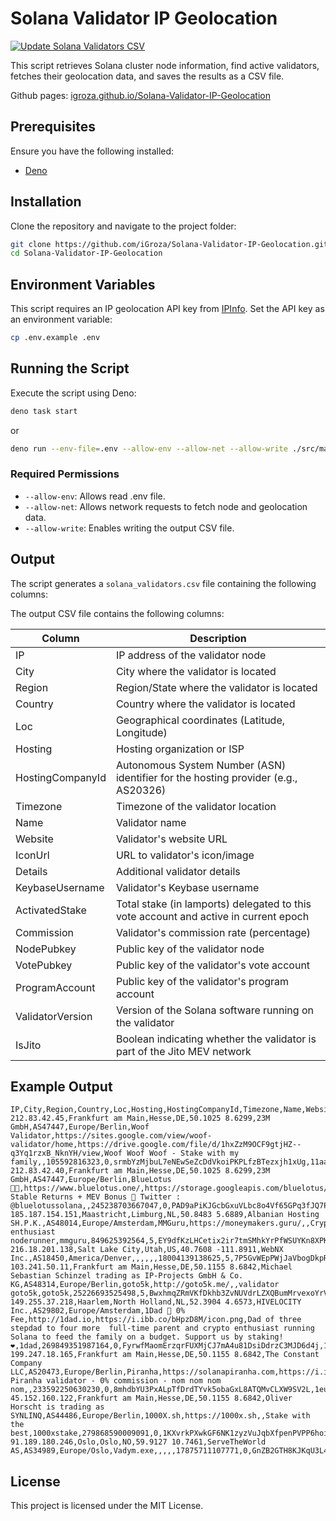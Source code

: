 # Solana Validator IP Geolocation

[![Update Solana Validators CSV](https://github.com/iGroza/Solana-Validator-IP-Geolocation/actions/workflows/update-solana-validator-csv.yml/badge.svg)](https://github.com/iGroza/Solana-Validator-IP-Geolocation/actions/workflows/update-solana-validator-csv.yml)

This script retrieves Solana cluster node information, find active validators, fetches their geolocation data, and saves the results as a CSV file.

Github pages: [igroza.github.io/Solana-Validator-IP-Geolocation](https://igroza.github.io/Solana-Validator-IP-Geolocation/)

## Prerequisites

Ensure you have the following installed:

- [Deno](https://deno.land/manual/getting_started/installation)

## Installation

Clone the repository and navigate to the project folder:

```sh
git clone https://github.com/iGroza/Solana-Validator-IP-Geolocation.git
cd Solana-Validator-IP-Geolocation
```

## Environment Variables

This script requires an IP geolocation API key from [IPInfo](https://ipinfo.io/signup). Set the API key as an environment variable:

```sh
cp .env.example .env
```

## Running the Script

Execute the script using Deno:

```sh
deno task start
```

or

```sh
deno run --env-file=.env --allow-env --allow-net --allow-write ./src/main.ts
```

### Required Permissions

- `--allow-env`: Allows read .env file.
- `--allow-net`: Allows network requests to fetch node and geolocation data.
- `--allow-write`: Enables writing the output CSV file.

## Output

The script generates a `solana_validators.csv` file containing the following columns:

The output CSV file contains the following columns:

| Column | Description |
|--------|-------------|
| IP | IP address of the validator node |
| City | City where the validator is located |
| Region | Region/State where the validator is located |
| Country | Country where the validator is located |
| Loc | Geographical coordinates (Latitude, Longitude) |
| Hosting | Hosting organization or ISP |
| HostingCompanyId | Autonomous System Number (ASN) identifier for the hosting provider (e.g., AS20326) |
| Timezone | Timezone of the validator location |
| Name | Validator name |
| Website | Validator's website URL |
| IconUrl | URL to validator's icon/image |
| Details | Additional validator details |
| KeybaseUsername | Validator's Keybase username |
| ActivatedStake | Total stake (in lamports) delegated to this vote account and active in current epoch |
| Commission | Validator's commission rate (percentage) |
| NodePubkey | Public key of the validator node |
| VotePubkey | Public key of the validator's vote account |
| ProgramAccount | Public key of the validator's program account |
| ValidatorVersion | Version of the Solana software running on the validator |
| IsJito | Boolean indicating whether the validator is part of the Jito MEV network |

## Example Output

```csv=
IP,City,Region,Country,Loc,Hosting,HostingCompanyId,Timezone,Name,Website,IconUrl,Details,KeybaseUsername,ActivatedStake,Commission,NodePubkey,VotePubkey,ProgramAccount,ValidatorVersion,IsJito
212.83.42.45,Frankfurt am Main,Hesse,DE,50.1025 8.6299,23M GmbH,AS47447,Europe/Berlin,Woof Validator,https://sites.google.com/view/woof-validator/home,https://drive.google.com/file/d/1hxZzM9OCF9gtjHZ--q3Yq1rzxB_NknYH/view,Woof Woof Woof - Stake with my family,,105592816323,0,srmbYzMjbuL7eNEwSeZcDdVkoiPKPLfzBTezxjh1xUg,11aa3vsKxzxkcFX32VvCSA94bTa9EjKqUr8hfFgchjN,FXVnTD4wKuH69fuBYbKUS2bFXbRpLQBUJmfHSGwBcVGB,2.1.16,false
212.83.42.40,Frankfurt am Main,Hesse,DE,50.1025 8.6299,23M GmbH,AS47447,Europe/Berlin,BlueLotus 👩‍💻,https://www.bluelotus.one/,https://storage.googleapis.com/bluelotus/bluelotus.png, Stable Returns + MEV Bonus 🥇 Twitter : @bluelotussolana,,245238703667047,0,PAD9aPiKJGcbGxuVLbc8o4Vf65GPq3fJQ7PkHWuX6a8,1234LB7uvDC23rdCQoK8C3jNwnovUNyeKxz8wC3dghJ5,5cQnExYePUvjQRfoo3zZwFCt1CiX1bX8iT3mWXQNghET,2.1.16,true
185.187.154.151,Maastricht,Limburg,NL,50.8483 5.6889,Albanian Hosting SH.P.K.,AS48014,Europe/Amsterdam,MMGuru,https://moneymakers.guru/,,Сrypto enthusiast  noderunner,mmguru,849625392564,5,EY9dfKzLHCetix2ir7tmSMhkYrPfWSUYKn8XPKzgvdgK,12pVREJSt8d5AV4aBzGFf3QZn3qo8DWmwBQu3wQ5RAZ9,7pb3cPcnZvV7YNAkAZ8yXGHWsqht3aj1CpHc8H9Q2pQd,2.1.11,true
216.18.201.138,Salt Lake City,Utah,US,40.7608 -111.8911,WebNX  Inc.,AS18450,America/Denver,,,,,,18004139138625,5,7P5GvWEpPWjJaVbogDkpR4KhTLAoX7WB8vcSdFSPZnHT,137MRxQWHC47fFiT1F6vDsTBzEuZJb9SwTt2rm3nHLYM,,2.1.14,true
103.241.50.11,Frankfurt am Main,Hesse,DE,50.1155 8.6842,Michael Sebastian Schinzel trading as IP-Projects GmbH & Co. KG,AS48314,Europe/Berlin,goto5k,http://goto5k.me/,,validator goto5k,goto5k,25226693525498,5,BwxhmqZRmVKfDkhb3ZvNUVdrLZXQBumMrvexoYrViAoU,14YCghb1uYPreALx6arirtPAnoGghoPH2Ac6gCmNQdq7,Bk97MVQvAcZfLrTuevCiuQnGpiCAPtc89tARWawuJog6,2.1.11,true
149.255.37.218,Haarlem,North Holland,NL,52.3904 4.6573,HIVELOCITY  Inc.,AS29802,Europe/Amsterdam,1Dad 🚀 0% Fee,http://1dad.io,https://i.ibb.co/bHpzD8M/icon.png,Dad of three  stepdad to four more  full-time parent and crypto enthusiast running Solana to feed the family on a budget. Support us by staking! ❤️,1dad,269849351987164,0,FyrwfMaomErzqrFUXMjCJ7mA4u81DsiDdrzC3MJD6d4j,1Dadio3JRvpEjY6iSmXmhbGy9RiU8Nxh2GmoVbNusbE,GyB4iqrKPo29LzCvgncTjbt9QZzc7fiKhDd1JZXBXt7Z,2.1.16,true
199.247.18.165,Frankfurt am Main,Hesse,DE,50.1155 8.6842,The Constant Company  LLC,AS20473,Europe/Berlin,Piranha,https://solanapiranha.com,https://i.ibb.co/XktG1S7/Piranha.jpg,Solana Piranha validator - 0% commission - nom nom nom nom,,233592250630230,0,8mhdbYU3PxALpTfDrdTYvk5obaGxL8ATQMvCLXW9SV2L,1eufsJbqNgMProke17FLSw7JrD97fYhGggrnH9zyWnG,BCvnPp2A1pKqa9wx5BfxungNzCjabfJ6W3gBNoUA3LUM,2.1.14,true
45.152.160.122,Frankfurt am Main,Hesse,DE,50.1155 8.6842,Oliver Horscht is trading as SYNLINQ,AS44486,Europe/Berlin,1000X.sh,https://1000x.sh,,Stake with the best,1000xstake,279868590009091,0,1KXvrkPXwkGF6NK1zyzVuJqbXfpenPVPP6hoiK9bsK3,1KXz4xKV2viJCGpxqnQqdf2J45vQr5USdmtcJLTaHkm,qypVLWiBNaxR4nSSecfDCHBueTPxqekyQxuBEw2FV71,2.1.14,true
91.189.180.246,Oslo,Oslo,NO,59.9127 10.7461,ServeTheWorld AS,AS34989,Europe/Oslo,Vadym.exe,,,,,17875711107771,0,GnZB2GTH8KJKqU3L4tR42a7BnKXxvgS9rerGMAszNCp,1M5USfamd1N4i1z6UZeECrWeu2VfrxjYMBSXThu6TqB,AgmSb44WYhhj9eD95k1TwUNFNjQK5StWWqq5Ks1e4RPG,2.1.14,true

```

## License

This project is licensed under the MIT License.

